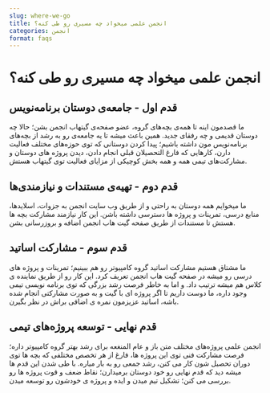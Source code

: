 ```yaml
---
slug: where-we-go
title: انجمن علمی میخواد چه مسیری رو طی کنه؟
categories: انجمن
format: faqs
---
```


# انجمن علمی میخواد چه مسیری رو طی کنه؟

## قدم اول - جامعه‌ی دوستان برنامه‌نویس

ما قصدمون اینه تا همه‌ی بچه‌های گروه، عضو صفحه‌ی گیتهاب انجمن بشن؛ حالا چه دوستان قدیمی و چه رفقای جدید. همین باعث میشه تا یه جامعه‌ی رو به رشد از بچه‌های برنامه‌نویس مون داشته باشیم؛ پیدا کردن دوستانی که توی حوزه‌های مختلف فعالیت دارن، کارهایی که فارغ التحصیلان قبلی انجام دادن، دیدن پروژه های دوستان و مشارکت‌های تیمی همه و همه بخش کوچیکی از مزایای فعالیت توی گیتهاب هستش.  

## قدم دوم - تهیه‌ی مستندات و نیازمندی‌ها

ما میخوایم همه دوستان به راحتی و از طریق وب سایت انجمن به جزوات، اسلایدها، منابع درسی، تمرینات و پروژه ها دسترسی داشته باشن. این کار نیازمند مشارکت بچه ها هستش تا مستندات از طریق صفحه گیت هاب انجمن اضافه و بروزرسانی بشن.  

## قدم سوم - مشارکت اساتید

ما مشتاق هستیم مشارکت اساتید گروه کامپیوتر رو هم ببینیم؛ تمرینات و پروژه های درسی رو میشه در صفحه گیت هاب انجمن تعریف کرد. این کار رو از طریق نماینده ی کلاس هم میشه ترتیب داد. و اما به خاطر فرصت رشد بزرگی که توی برنامه نویسی تیمی وجود داره، ما دوست داریم تا اگر پروژه ای با گیت و به صورت مشارکتی انجام شده باشه، اساتید عزیزمون نمره ی اضافی براش در نظر بگیرن.  

## قدم نهایی - توسعه پروژه‌های تیمی

انجمن علمی پروژه‌های مختلف متن باز و عام المنغعه برای رشد بهتر گروه کامپیوتر داره؛ فرصت مشارکت فنی توی این پروژه ها، فارغ از هر تخصص مختلفی که بچه ها توی دوران تحصیل شون کار می کنن، رشد جمعی رو به بار میاره. با طی شدن این قدم ها میشه دید که قدم نهایی رو خود دوستان برمیدارن؛ نقاط ضعف و قوت پروژه ها رو بررسی می کنن؛ تشکیل تیم میدن و ایده و پروژه ی خودشون رو توسعه میدن.  

